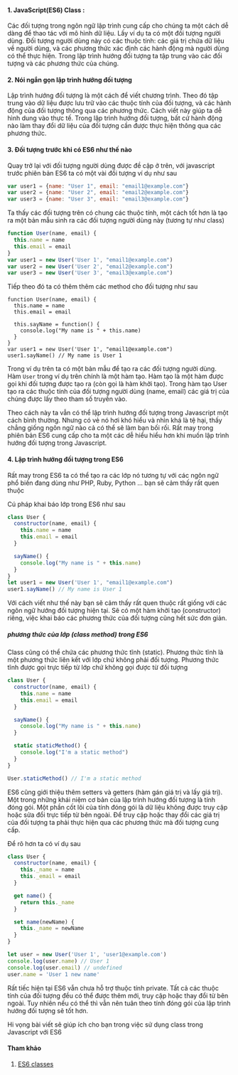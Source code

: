 #### 1. JavaScript(ES6) Class :

Các đối tượng trong ngôn ngữ lập trình cung cấp cho chúng ta một cách dễ dàng để thao tác với mô hình dữ liệu. Lấy ví dụ ta có một đối tượng người dùng. Đối tượng người dùng này có các thuộc tính: các giá trị chứa dữ liệu về người dùng, và các phương thức xác định các hành động mà người dùng có thể thực hiện. Trong lập trình hướng đối tượng ta tập trung vào các đối tượng và các phương thức của chúng.

#### 2. Nói ngắn gọn lập trình hướng đối tượng

Lập trình hướng đối tượng là một cách để viết chương trình. Theo đó tập trung vào dữ liệu được lưu trữ vào các thuộc tính của đối tượng, và các hành động của đối tượng thông qua các phương thức. Cách viết này giúp ta dễ hình dung vào thực tế. Trong lập trình hướng đối tượng, bất cứ hành động nào làm thay đổi dữ liệu của đối tượng cần được thực hiện thông qua các phương thức.

#### 3. Đối tượng trước khi có ES6 như thế nào

Quay trở lại với đối tượng người dùng được đề cập ở trên, với javascript trước phiên bản ES6 ta có một vài đối tượng ví dụ như sau

```javascript
var user1 = {name: "User 1", email: "email1@example.com"}
var user2 = {name: "User 2", email: "email2@example.com"}
var user3 = {name: "User 3", email: "email3@example.com"}
```
Ta thấy các đối tượng trên có chung các thuộc tính, một cách tốt hơn là tạo ra một bản mẫu sinh ra các đối tượng người dùng này (tương tự như class)

```javascript
function User(name, email) {
  this.name = name
  this.email = email
}
var user1 = new User('User 1', "email1@example.com")
var user2 = new User('User 2', "email2@example.com")
var user3 = new User('User 3', "email3@example.com")
```

Tiếp theo đó ta có thêm thêm các method cho đối tượng như sau
```
function User(name, email) {
  this.name = name
  this.email = email

  this.sayName = function() {
    console.log("My name is " + this.name)
  }
}
var user1 = new User('User 1', "email1@example.com")
user1.sayName() // My name is User 1
```

Trong ví dụ trên ta có một bản mẫu để tạo ra các đối tượng người dùng. Hàm `User` trong ví dụ trên chính là một hàm tạo. Hàm tạo là một hàm được gọi khi đối tượng được tạo ra (còn gọi là hàm khởi tạo). Trong hàm tạo User tạo ra các thuộc tính của đối tượng người dùng (name, email) các giá trị của chúng được lấy theo tham số truyền vào.

Theo cách này ta vẫn có thể lập trình hướng đối tượng trong Javascript một cách bình thường. Nhưng có vẻ nó hơi khó hiểu và nhìn khá là tệ hại, thấy chẳng giống ngôn ngữ nào cả có thể sẽ làm bạn bối rối. Rất may trong phiên bản ES6 cung cấp cho ta một các dễ hiểu hiểu hơn khi muốn lập trình hướng đối tượng trong Javascript.

#### 4. Lập trình hướng đối tượng trong ES6

Rất may trong ES6 ta có thể tạo ra các lớp nó tương tự với các ngôn ngữ phổ biến đang dùng như PHP, Ruby, Python ... bạn sẽ cảm thấy rất quen thuộc

Cú pháp khai báo lớp trong ES6 như sau
```javascript
class User {
  constructor(name, email) {
    this.name = name
    this.email = email
  }

  sayName() {
    console.log("My name is " + this.name)
  }
}
let user1 = new User('User 1', "email1@example.com")
user1.sayName() // My name is User 1
```

Với cách viết như thế này bạn sẽ cảm thấy rất quen thuộc rất giống với các ngôn ngữ hướng đối tượng hiện tại. Sẽ có một hàm khởi tạo (constructor) riêng, việc khai báo các phương thức của đối tượng cũng hết sức đơn giản.

##### phương thức của lớp (class method) trong ES6

Class cũng có thể chứa các phương thức tĩnh (static). Phương thức tĩnh là một phương thức liên kết với lớp chứ không phải đối tượng. Phương thức tĩnh được gọi trực tiếp từ lớp chứ không gọi được từ đối tượng

```javascript
class User {
  constructor(name, email) {
    this.name = name
    this.email = email
  }

  sayName() {
    console.log("My name is " + this.name)
  }

  static staticMethod() {
    console.log("I'm a static method")
  }
}

User.staticMethod() // I'm a static method
```

ES6 cũng giới thiệu thêm setters và getters (hàm gán giá trị và lấy giá trị). Một trong những khái niệm cơ bản của lập trình hướng đối tượng là tính đóng gói. Một phần cốt lõi của tính đóng gói là dữ liệu không được truy cập hoặc sửa đổi trực tiếp từ bên ngoài. Để truy cập hoặc thay đổi các giá trị của đối tượng ta phải thực hiện qua các phương thức mà đối tượng cung cấp.  

Để rõ hơn ta có ví dụ sau
```javascript
class User {
  constructor(name, email) {
    this._name = name
    this._email = email
  }

  get name() {
    return this._name
  }

  set name(newName) {
    this._name = newName
  }
}

let user = new User('User 1', 'user1@example.com')
console.log(user.name) // User 1
console.log(user.email) // undefined
user.name = 'User 1 new name'
```

Rất tiếc hiện tại ES6 vẫn chưa hỗ trợ thuộc tính private. Tất cả các thuộc tính của đối tượng đều có thể được thêm mới, truy cập hoặc thay đổi từ bên ngoài. Tuy nhiên nếu có thể thì vẫn nên tuân theo tính đóng gói của lập trình hướng đối tượng sẽ tốt hơn.

Hi vọng bài viết sẽ giúp ích cho bạn trong việc sử dụng class trong Javascript với ES6

#### Tham khảo
1. [ES6 classes](https://medium.com/@luke_smaki/javascript-es6-classes-8a34b0a6720a)